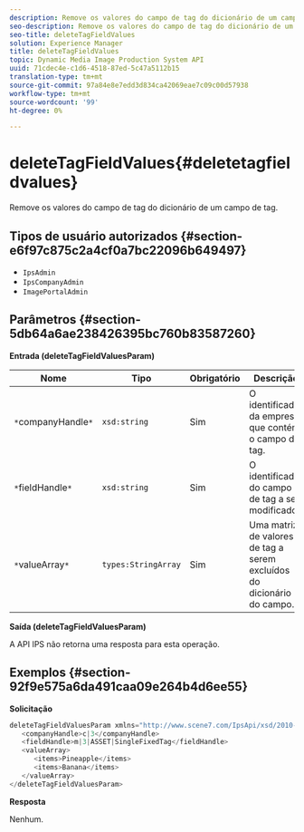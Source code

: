 ```yaml
---
description: Remove os valores do campo de tag do dicionário de um campo de tag.
seo-description: Remove os valores do campo de tag do dicionário de um campo de tag.
seo-title: deleteTagFieldValues
solution: Experience Manager
title: deleteTagFieldValues
topic: Dynamic Media Image Production System API
uuid: 71cdec4e-c1d6-4518-87ed-5c47a5112b15
translation-type: tm+mt
source-git-commit: 97a84e8e7edd3d834ca42069eae7c09c00d57938
workflow-type: tm+mt
source-wordcount: '99'
ht-degree: 0%

---
```



# deleteTagFieldValues{#deletetagfieldvalues}

Remove os valores do campo de tag do dicionário de um campo de tag.

## Tipos de usuário autorizados {#section-e6f97c875c2a4cf0a7bc22096b649497}

* `IpsAdmin`
* `IpsCompanyAdmin`
* `ImagePortalAdmin`

## Parâmetros {#section-5db64a6ae238426395bc760b83587260}

**Entrada (deleteTagFieldValuesParam)**

| Nome | Tipo | Obrigatório | Descrição |
|---|---|---|---|
| `*`companyHandle`*` | `xsd:string` | Sim | O identificador da empresa que contém o campo de tag. |
| `*`fieldHandle`*` | `xsd:string` | Sim | O identificador do campo de tag a ser modificado. |
| `*`valueArray`*` | `types:StringArray` | Sim | Uma matriz de valores de tag a serem excluídos do dicionário do campo. |

**Saída (deleteTagFieldValuesParam)**

A API IPS não retorna uma resposta para esta operação.

## Exemplos {#section-92f9e575a6da491caa09e264b4d6ee55}

**Solicitação**

```java
deleteTagFieldValuesParam xmlns="http://www.scene7.com/IpsApi/xsd/2010-01-31">
   <companyHandle>c|3</companyHandle>
   <fieldHandle>m|3|ASSET|SingleFixedTag</fieldHandle>
   <valueArray>
      <items>Pineapple</items>
      <items>Banana</items>
   </valueArray>
</deleteTagFieldValuesParam>
```

**Resposta**

Nenhum.
